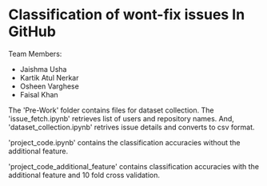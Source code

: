 # Classification of wont-fix issues In GitHub

Team Members: 
- Jaishma Usha 
- Kartik Atul Nerkar 
- Osheen Varghese 
- Faisal Khan 

The 'Pre-Work' folder contains files for dataset collection. The 'issue_fetch.ipynb' retrieves list of users and repository names. And, 'dataset_collection.ipynb' retrives issue details and converts to csv format.

'project_code.ipynb' contains the classification accuracies without the additional feature. 

'project_code_additional_feature' contains classification accuracies with the additional feature and 10 fold cross validation.





